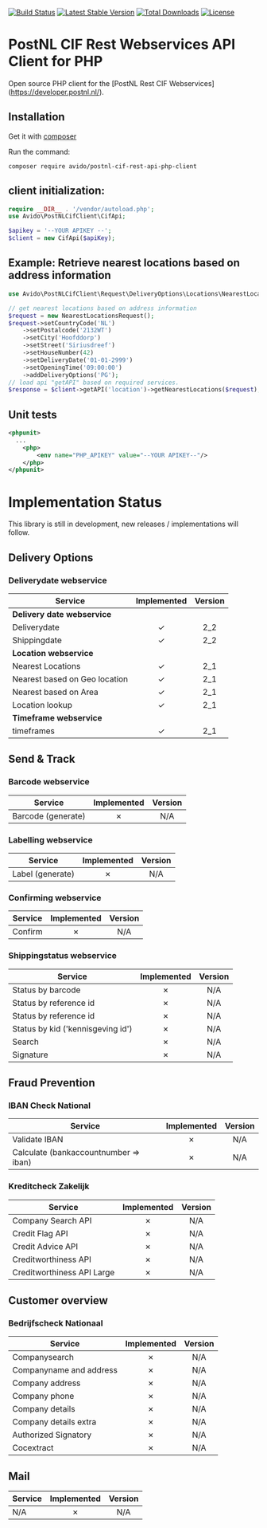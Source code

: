 
[![Build Status](https://travis-ci.com/avido/postnl-cif-rest-api-php-client.svg?branch=master)](https://travis-ci.com/avido/postnl-cif-rest-api-php-client)
[![Latest Stable Version](https://poser.pugx.org/avido/postnl-cif-rest-api-php-client/v/stable)](https://packagist.org/packages/avido/postnl-cif-rest-api-php-client)
[![Total Downloads](https://poser.pugx.org/avido/postnl-cif-rest-api-php-client/downloads)](https://packagist.org/packages/avido/postnl-cif-rest-api-php-client)
[![License](https://poser.pugx.org/avido/postnl-cif-rest-api-php-client/license)](https://packagist.org/packages/avido/postnl-cif-rest-api-php-client)


# PostNL CIF Rest Webservices API Client for PHP

Open source PHP client for the [PostNL Rest CIF Webservices] (https://developer.postnl.nl/).

## Installation
Get it with [composer](https://getcomposer.org)

Run the command:
```
composer require avido/postnl-cif-rest-api-php-client
```
## client initialization: 

```php
require __DIR__ . '/vendor/autoload.php';
use Avido\PostNLCifClient\CifApi;

$apikey = '--YOUR APIKEY --';
$client = new CifApi($apiKey);
```

## Example: Retrieve nearest locations based on address information
```php
use Avido\PostNLCifClient\Request\DeliveryOptions\Locations\NearestLocationsRequest;

// get nearest locations based on address information
$request = new NearestLocationsRequest();
$request->setCountryCode('NL')
    ->setPostalcode('2132WT')
    ->setCity('Hoofddorp')
    ->setStreet('Siriusdreef')
    ->setHouseNumber(42)
    ->setDeliveryDate('01-01-2999')
    ->setOpeningTime('09:00:00')
    ->addDeliveryOptions('PG');
// load api "getAPI" based on required services.
$response = $client->getAPI('location')->getNearestLocations($request);
```

## Unit tests
```xml
<phpunit>
  ...
    <php>
        <env name="PHP_APIKEY" value="--YOUR APIKEY--"/>
    </php>
</phpunit>
```

# Implementation Status

This library is still in development, new releases / implementations will follow.

## Delivery Options

### Deliverydate webservice
| Service                                            | Implemented | Version |
|-----------------------------------------------|:-----------:|:-------:|
|**Delivery date webservice**                      |             |         |
| Deliverydate                                     |      ✓      |   2_2   |
| Shippingdate                                     |      ✓      |   2_2   |
|**Location webservice**                       |             |         |
| Nearest Locations                              |      ✓      |   2_1   |
| Nearest based on Geo location             |      ✓      |   2_1   |
| Nearest based on Area                         |      ✓      |   2_1   |
| Location lookup                                   |      ✓      |   2_1   |
|**Timeframe webservice**                      |             |         |
| timeframes                                     |      ✓      |   2_1   |


## Send & Track

### Barcode webservice
| Service                                            | Implemented | Version |
|-----------------------------------------------|:-----------:|:-------:|
| Barcode (generate)                                     |      ✗      |   N/A   |

### Labelling webservice
| Service                                            | Implemented | Version |
|-----------------------------------------------|:-----------:|:-------:|
| Label (generate)                                     |      ✗      |   N/A   |

### Confirming webservice
| Service                                            | Implemented | Version |
|-----------------------------------------------|:-----------:|:-------:|
| Confirm                                     |      ✗      |   N/A   |

### Shippingstatus webservice
| Service                                            | Implemented | Version |
|-----------------------------------------------|:-----------:|:-------:|
| Status by barcode                                     |      ✗      |   N/A   |
| Status by reference id                                |      ✗      |   N/A   |
| Status by reference id                                |      ✗      |   N/A   |
| Status by kid ('kennisgeving id')                   |      ✗      |   N/A   |
| Search                                                    |      ✗      |   N/A   |
| Signature                                                 |      ✗      |   N/A   |

## Fraud Prevention

### IBAN Check National
| Service                                            | Implemented | Version |
|-----------------------------------------------|:-----------:|:-------:|
| Validate IBAN                                     |      ✗      |   N/A   |
| Calculate (bankaccountnumber => iban) |      ✗      |   N/A   |


### Kreditcheck Zakelijk
| Service                                            | Implemented | Version |
|-----------------------------------------------|:-----------:|:-------:|
| Company Search API                            |      ✗      |   N/A   |
| Credit Flag API                                    |      ✗      |   N/A   |
| Credit Advice API                                 |      ✗      |   N/A   |
| Creditworthiness API                              |      ✗      |   N/A   |
| Creditworthiness API Large                    |      ✗      |   N/A   |


## Customer overview

### Bedrijfscheck Nationaal
| Service                                            | Implemented | Version |
|-----------------------------------------------|:-----------:|:-------:|
| Companysearch                                 |      ✗      |   N/A   |
| Companyname and address               |      ✗      |   N/A   |
| Company address                               |      ✗      |   N/A   |
| Company phone                                 |      ✗      |   N/A   |
| Company details                               |      ✗      |   N/A   |
| Company details extra                         |      ✗      |   N/A   |
| Authorized Signatory                          |      ✗      |   N/A   |
| Cocextract                                        |      ✗      |   N/A   |


## Mail
| Service                                            | Implemented | Version |
|-----------------------------------------------|:-----------:|:-------:|
| N/A                                                   |      ✗      |   N/A   |
